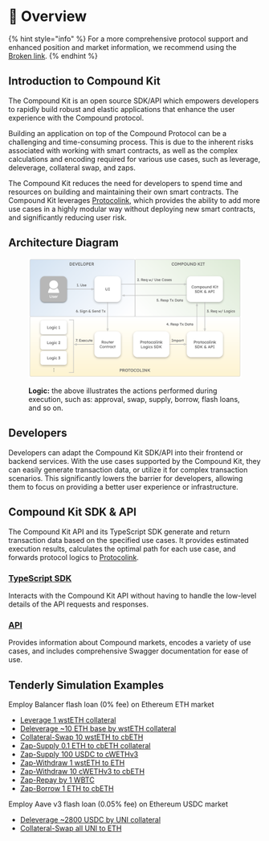 # 🔮 Overview

{% hint style="info" %}
For a more comprehensive protocol support and enhanced position and market information, we recommend using the [Broken link](broken-reference "mention").
{% endhint %}

## Introduction to Compound Kit

The Compound Kit is an open source SDK/API which empowers developers to rapidly build robust and elastic applications that enhance the user experience with the Compound protocol.

Building an application on top of the Compound Protocol can be a challenging and time-consuming process. This is due to the inherent risks associated with working with smart contracts, as well as the complex calculations and encoding required for various use cases, such as leverage, deleverage, collateral swap, and zaps.

The Compound Kit reduces the need for developers to spend time and resources on building and maintaining their own smart contracts. The Compound Kit leverages [Protocolink](../why-protocolink.md), which provides the ability to add more use cases in a highly modular way without deploying new smart contracts, and significantly reducing user risk.

## Architecture Diagram

<figure><img src="../.gitbook/assets/image (4).png" alt=""><figcaption><p><strong>Logic:</strong> the above illustrates the actions performed during execution, such as: approval, swap, supply, borrow, flash loans, and so on.</p></figcaption></figure>

## Developers

Developers can adapt the Compound Kit SDK/API into their frontend or backend services. With the use cases supported by the Compound Kit, they can easily generate transaction data, or utilize it for complex transaction scenarios. This significantly lowers the barrier for developers, allowing them to focus on providing a better user experience or infrastructure.

## Compound Kit SDK & API

The Compound Kit API and its TypeScript SDK generate and return transaction data based on the specified use cases. It provides estimated execution results, calculates the optimal path for each use case, and forwards protocol logics to [Protocolink](../why-protocolink.md).

### [TypeScript SDK](sdk/)

Interacts with the Compound Kit API without having to handle the low-level details of the API requests and responses.

### [API](api.md)

Provides information about Compound markets, encodes a variety of use cases, and includes comprehensive Swagger documentation for ease of use.

## Tenderly Simulation Examples

Employ Balancer flash loan (0% fee) on Ethereum ETH market

* [Leverage 1 wstETH collateral](https://dashboard.tenderly.co/shared/fork/simulation/bac1babd-74ca-492c-a9d6-9b08cddb320c)
* [Deleverage \~10 ETH base by wstETH collateral](https://dashboard.tenderly.co/shared/fork/simulation/14d750bb-215c-4d86-a31a-55535bce18f5)
* [Collateral-Swap 10 wstETH to cbETH](https://dashboard.tenderly.co/shared/fork/simulation/64a3a5f4-a7d4-403d-a396-945b911da42c)
* [Zap-Supply 0.1 ETH to cbETH collateral](https://dashboard.tenderly.co/shared/fork/simulation/9a041e5d-a2bf-4ba7-a5e7-dbed6a7d4475)
* [Zap-Supply 100 USDC to cWETHv3](https://dashboard.tenderly.co/shared/fork/simulation/8aa83672-a36c-46c5-ae9d-7dfa64e5c79f)
* [Zap-Withdraw 1 wstETH to ETH](https://dashboard.tenderly.co/shared/fork/simulation/c1232449-f1b4-4128-aa96-d8d56595c9bf)
* [Zap-Withdraw 10 cWETHv3 to cbETH](https://dashboard.tenderly.co/shared/fork/simulation/7dcaf50a-fcf3-40b1-9f97-bcbb00ed8262)
* [Zap-Repay by 1 WBTC](https://dashboard.tenderly.co/shared/fork/simulation/2a283752-4f42-4564-8a4a-4d281f88c978)
* [Zap-Borrow 1 ETH to cbETH](https://dashboard.tenderly.co/shared/fork/simulation/9bd8bb16-f864-4cde-8f41-073284e0561a)

Employ Aave v3 flash loan (0.05% fee) on Ethereum USDC market

* [Deleverage \~2800 USDC by UNI collateral](https://dashboard.tenderly.co/shared/fork/simulation/1a53ecaa-8a29-40c9-bb93-bac74a445f2c)
* [Collateral-Swap all UNI to ETH](https://dashboard.tenderly.co/shared/fork/simulation/13c010d1-b8bf-4ca1-b505-262a3d9d47af)

